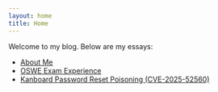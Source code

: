 ```yaml
---
layout: home
title: Home
---
```


Welcome to my blog. Below are my essays:

- [About Me](posts/about.html)
- [OSWE Exam Experience](posts/oswe.html)
- [Kanboard Password Reset Poisoning (CVE-2025-52560)](posts/kanboard_password.html)
